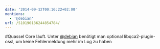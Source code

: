 ```yaml
---
date: '2014-09-12T00:16:22+02:00'
mentions:
  - '@debian'
url: /510190136244854784/
---
```

#Quassel Core läuft. Unter [@debian](https://twitter.com/@debian) benötigt man optional libqca2-plugin-ossl, um keine Fehlermeldung mehr im Log zu haben
